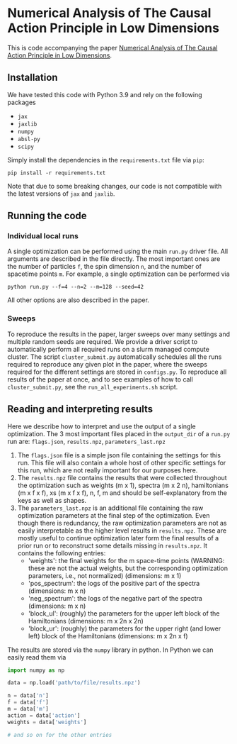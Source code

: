 # Numerical Analysis of The Causal Action Principle in Low Dimensions

This is code accompanying the paper [Numerical Analysis of The Causal Action Principle in Low Dimensions](https://arxiv.org/abs/2201.06382).

## Installation

We have tested this code with Python 3.9 and rely on the following packages

* `jax`
* `jaxlib`
* `numpy`
* `absl-py`
* `scipy`

Simply install the dependencies in the `requirements.txt` file via `pip`:

```pip install -r requirements.txt```

Note that due to some breaking changes, our code is not compatible with the latest versions of `jax` and `jaxlib`.


## Running the code

### Individual local runs

A single optimization can be performed using the main `run.py` driver file.
All arguments are described in the file directly. The most important ones are
the number of particles `f`, the spin dimension `n`, and the number of
spacetime points `m`. For example, a single optimization can be performed via

```python run.py --f=4 --n=2 --m=128 --seed=42```

All other options are also described in the paper.

### Sweeps

To reproduce the results in the paper, larger sweeps over many settings and
multiple random seeds are required. We provide a driver script to automatically
perform all required runs on a slurm managed compute cluster. The script
`cluster_submit.py` automatically schedules all the runs required to reproduce
any given plot in the paper, where the sweeps required for the different 
settings are stored in `configs.py`. To reproduce all results of the paper at
once, and to see examples of how to call `cluster_submit.py`, see the 
`run_all_experiments.sh` script.

## Reading and interpreting results

Here we describe how to interpret and use the output of a single optimization.
The 3 most important files placed in the `output_dir` of a `run.py` run are:
`flags.json`, `results.npz`, `parameters_last.npz`

1. The `flags.json` file is a simple json file containing the settings for this run.
This file will also contain a whole host of other specific settings for this run, which are not really important for our purposes here.
2. The `results.npz` file contains the results that were collected throughout the optimization such as weights (m x 1), spectra (m x 2 n), hamiltonians (m x f x f), xs (m x f x f), n, f, m and should be self-explanatory from the keys as well as shapes.
4. The `parameters_last.npz` is an additional file containing the raw optimization parameters at the final step of the optimization. Even though there is redundancy, the raw optimization parameters are not as easily interpretable as the higher level results in `results.npz`. These are mostly useful to continue optimization later form the final results of a prior run or to reconstruct some details missing in `results.npz`. It contains the following entries:
    * 'weights': the final weights for the m space-time points (WARNING: these are not the actual weights, but the corresponding optimization parameters, i.e., not normalized) (dimensions: m x 1)
    * 'pos_spectrum': the logs of the positive part of the spectra (dimensions: m x n)
    * 'neg_spectrum': the logs of the negative part of the spectra (dimensions: m x n)
    * 'block_ul': (roughly) the parameters for the upper left block of the Hamiltonians (dimensions: m x 2n x 2n)
    * 'block_ur': (roughly) the parameters for the upper right (and lower left) block of the Hamiltonians (dimensions: m x 2n x f)

The results are stored via the `numpy` library in python. In Python we can easily read them via

```py
import numpy as np

data = np.load('path/to/file/results.npz')

n = data['n']
f = data['f']
m = data['m']
action = data['action']
weights = data['weights']

# and so on for the other entries
```
